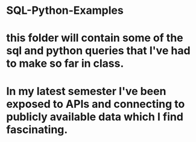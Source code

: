 # SQL-Python-Examples
# this folder will contain some of the sql and python queries that I've had to make so far in class. 
# In my latest semester I've been exposed to APIs and connecting to publicly available data which I find fascinating.

